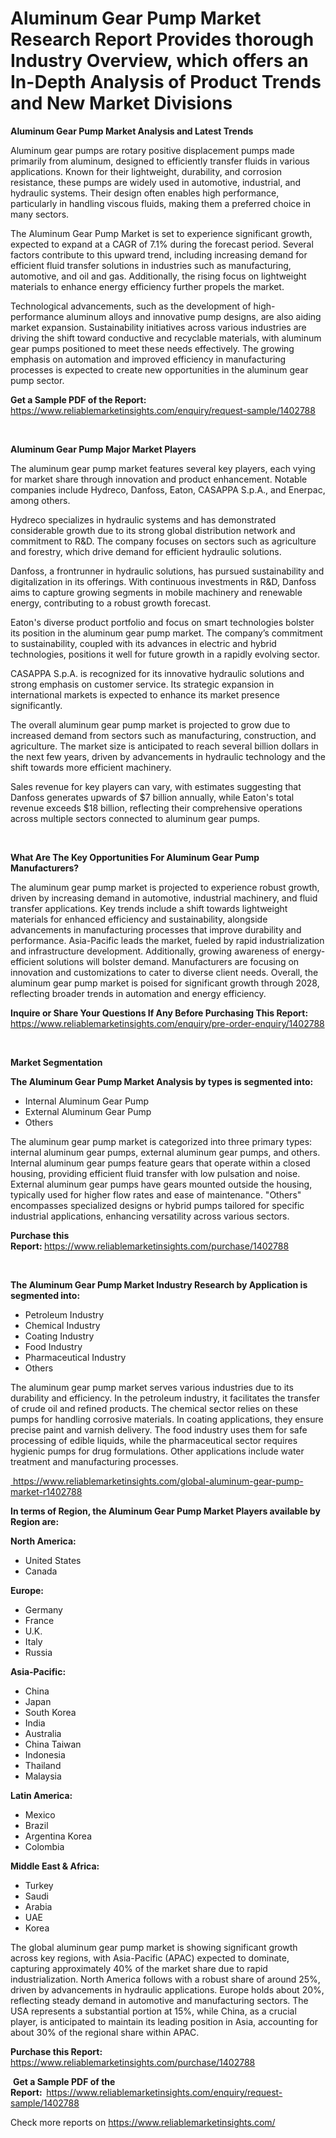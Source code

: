<p><h1>Aluminum Gear Pump Market Research Report Provides thorough Industry Overview, which offers an In-Depth Analysis of Product Trends and New Market Divisions</h1></p><p><strong>Aluminum Gear Pump Market Analysis and Latest Trends</strong></p>
<p><p>Aluminum gear pumps are rotary positive displacement pumps made primarily from aluminum, designed to efficiently transfer fluids in various applications. Known for their lightweight, durability, and corrosion resistance, these pumps are widely used in automotive, industrial, and hydraulic systems. Their design often enables high performance, particularly in handling viscous fluids, making them a preferred choice in many sectors.</p><p>The Aluminum Gear Pump Market is set to experience significant growth, expected to expand at a CAGR of 7.1% during the forecast period. Several factors contribute to this upward trend, including increasing demand for efficient fluid transfer solutions in industries such as manufacturing, automotive, and oil and gas. Additionally, the rising focus on lightweight materials to enhance energy efficiency further propels the market. </p><p>Technological advancements, such as the development of high-performance aluminum alloys and innovative pump designs, are also aiding market expansion. Sustainability initiatives across various industries are driving the shift toward conductive and recyclable materials, with aluminum gear pumps positioned to meet these needs effectively. The growing emphasis on automation and improved efficiency in manufacturing processes is expected to create new opportunities in the aluminum gear pump sector.</p></p>
<p><strong>Get a Sample PDF of the Report:&nbsp;</strong> <a href="https://www.reliablemarketinsights.com/enquiry/request-sample/1402788?utm_campaign=3204&utm_medium=2&utm_source=Github&utm_content=ia&utm_term=28032025&utm_id=aluminum-gear-pump">https://www.reliablemarketinsights.com/enquiry/request-sample/1402788</a></p>
<p>&nbsp;</p>
<p><strong>Aluminum Gear Pump Major Market Players</strong></p>
<p><p>The aluminum gear pump market features several key players, each vying for market share through innovation and product enhancement. Notable companies include Hydreco, Danfoss, Eaton, CASAPPA S.p.A., and Enerpac, among others.</p><p>Hydreco specializes in hydraulic systems and has demonstrated considerable growth due to its strong global distribution network and commitment to R&D. The company focuses on sectors such as agriculture and forestry, which drive demand for efficient hydraulic solutions. </p><p>Danfoss, a frontrunner in hydraulic solutions, has pursued sustainability and digitalization in its offerings. With continuous investments in R&D, Danfoss aims to capture growing segments in mobile machinery and renewable energy, contributing to a robust growth forecast.</p><p>Eaton's diverse product portfolio and focus on smart technologies bolster its position in the aluminum gear pump market. The company’s commitment to sustainability, coupled with its advances in electric and hybrid technologies, positions it well for future growth in a rapidly evolving sector.</p><p>CASAPPA S.p.A. is recognized for its innovative hydraulic solutions and strong emphasis on customer service. Its strategic expansion in international markets is expected to enhance its market presence significantly.</p><p>The overall aluminum gear pump market is projected to grow due to increased demand from sectors such as manufacturing, construction, and agriculture. The market size is anticipated to reach several billion dollars in the next few years, driven by advancements in hydraulic technology and the shift towards more efficient machinery.</p><p>Sales revenue for key players can vary, with estimates suggesting that Danfoss generates upwards of $7 billion annually, while Eaton's total revenue exceeds $18 billion, reflecting their comprehensive operations across multiple sectors connected to aluminum gear pumps.</p></p>
<p>&nbsp;</p>
<p><strong>What Are The Key Opportunities For Aluminum Gear Pump Manufacturers?</strong></p>
<p><p>The aluminum gear pump market is projected to experience robust growth, driven by increasing demand in automotive, industrial machinery, and fluid transfer applications. Key trends include a shift towards lightweight materials for enhanced efficiency and sustainability, alongside advancements in manufacturing processes that improve durability and performance. Asia-Pacific leads the market, fueled by rapid industrialization and infrastructure development. Additionally, growing awareness of energy-efficient solutions will bolster demand. Manufacturers are focusing on innovation and customizations to cater to diverse client needs. Overall, the aluminum gear pump market is poised for significant growth through 2028, reflecting broader trends in automation and energy efficiency.</p></p>
<p><strong>Inquire or Share Your Questions If Any Before Purchasing This Report:</strong> <a href="https://www.reliablemarketinsights.com/enquiry/pre-order-enquiry/1402788?utm_campaign=3204&utm_medium=2&utm_source=Github&utm_content=ia&utm_term=28032025&utm_id=aluminum-gear-pump">https://www.reliablemarketinsights.com/enquiry/pre-order-enquiry/1402788</a></p>
<p>&nbsp;</p>
<p><strong>Market Segmentation</strong></p>
<p><strong>The Aluminum Gear Pump Market Analysis by types is segmented into:</strong></p>
<p><ul><li>Internal Aluminum Gear Pump</li><li>External Aluminum Gear Pump</li><li>Others</li></ul></p>
<p><p>The aluminum gear pump market is categorized into three primary types: internal aluminum gear pumps, external aluminum gear pumps, and others. Internal aluminum gear pumps feature gears that operate within a closed housing, providing efficient fluid transfer with low pulsation and noise. External aluminum gear pumps have gears mounted outside the housing, typically used for higher flow rates and ease of maintenance. "Others" encompasses specialized designs or hybrid pumps tailored for specific industrial applications, enhancing versatility across various sectors.</p></p>
<p><strong>Purchase this Report:&nbsp;</strong><a href="https://www.reliablemarketinsights.com/purchase/1402788?utm_campaign=3204&utm_medium=2&utm_source=Github&utm_content=ia&utm_term=28032025&utm_id=aluminum-gear-pump">https://www.reliablemarketinsights.com/purchase/1402788</a></p>
<p>&nbsp;</p>
<p><strong>The Aluminum Gear Pump Market Industry Research by Application is segmented into:</strong></p>
<p><ul><li>Petroleum Industry</li><li>Chemical Industry</li><li>Coating Industry</li><li>Food Industry</li><li>Pharmaceutical Industry</li><li>Others</li></ul></p>
<p><p>The aluminum gear pump market serves various industries due to its durability and efficiency. In the petroleum industry, it facilitates the transfer of crude oil and refined products. The chemical sector relies on these pumps for handling corrosive materials. In coating applications, they ensure precise paint and varnish delivery. The food industry uses them for safe processing of edible liquids, while the pharmaceutical sector requires hygienic pumps for drug formulations. Other applications include water treatment and manufacturing processes.</p></p>
<p><a href="https://www.reliablemarketinsights.com/global-aluminum-gear-pump-market-r1402788?utm_campaign=3204&utm_medium=2&utm_source=Github&utm_content=ia&utm_term=28032025&utm_id=aluminum-gear-pump">&nbsp;https://www.reliablemarketinsights.com/global-aluminum-gear-pump-market-r1402788</a></p>
<p><strong>In terms of Region, the Aluminum Gear Pump Market Players available by Region are:</strong></p>
<p>
    <p> <strong> North America: </strong>
        <ul>
            <li>United States</li>
            <li>Canada</li>
        </ul>
        </p> 
    <p> <strong> Europe: </strong>
        <ul>
            <li>Germany</li>
            <li>France</li>
            <li>U.K.</li>
            <li>Italy</li>
            <li>Russia</li>
        </ul>
        </p> 
    <p> <strong> Asia-Pacific: </strong>
        <ul>
            <li>China</li>
            <li>Japan</li>
            <li>South Korea</li>
            <li>India</li>
            <li>Australia</li>
            <li>China Taiwan</li>
            <li>Indonesia</li>
            <li>Thailand</li>
            <li>Malaysia</li>
        </ul>
        </p> 
    <p> <strong> Latin America: </strong>
        <ul>
            <li>Mexico</li>
            <li>Brazil</li>
            <li>Argentina Korea</li>
            <li>Colombia</li>
        </ul>
        </p> 
    <p> <strong> Middle East & Africa: </strong>
        <ul>
            <li>Turkey</li>
            <li>Saudi</li>
            <li>Arabia</li>
            <li>UAE</li>
            <li>Korea</li>
        </ul>
    </p>
    </p>
<p><p>The global aluminum gear pump market is showing significant growth across key regions, with Asia-Pacific (APAC) expected to dominate, capturing approximately 40% of the market share due to rapid industrialization. North America follows with a robust share of around 25%, driven by advancements in hydraulic applications. Europe holds about 20%, reflecting steady demand in automotive and manufacturing sectors. The USA represents a substantial portion at 15%, while China, as a crucial player, is anticipated to maintain its leading position in Asia, accounting for about 30% of the regional share within APAC.</p></p>
<p><strong>Purchase this Report: </strong><a href="https://www.reliablemarketinsights.com/purchase/1402788?utm_campaign=3204&utm_medium=2&utm_source=Github&utm_content=ia&utm_term=28032025&utm_id=aluminum-gear-pump">https://www.reliablemarketinsights.com/purchase/1402788</a></p>
<p>&nbsp;<strong>Get a Sample PDF of the Report:&nbsp;&nbsp;</strong><a href="https://www.reliablemarketinsights.com/enquiry/request-sample/1402788?utm_campaign=3204&utm_medium=2&utm_source=Github&utm_content=ia&utm_term=28032025&utm_id=aluminum-gear-pump">https://www.reliablemarketinsights.com/enquiry/request-sample/1402788</a></p>
<p><strong></strong></p>
<p>Check more reports on <a href="https://www.reliablemarketinsights.com/?utm_campaign=3204&utm_medium=2&utm_source=Github&utm_content=ia&utm_term=28032025&utm_id=aluminum-gear-pump">https://www.reliablemarketinsights.com/</a></p>